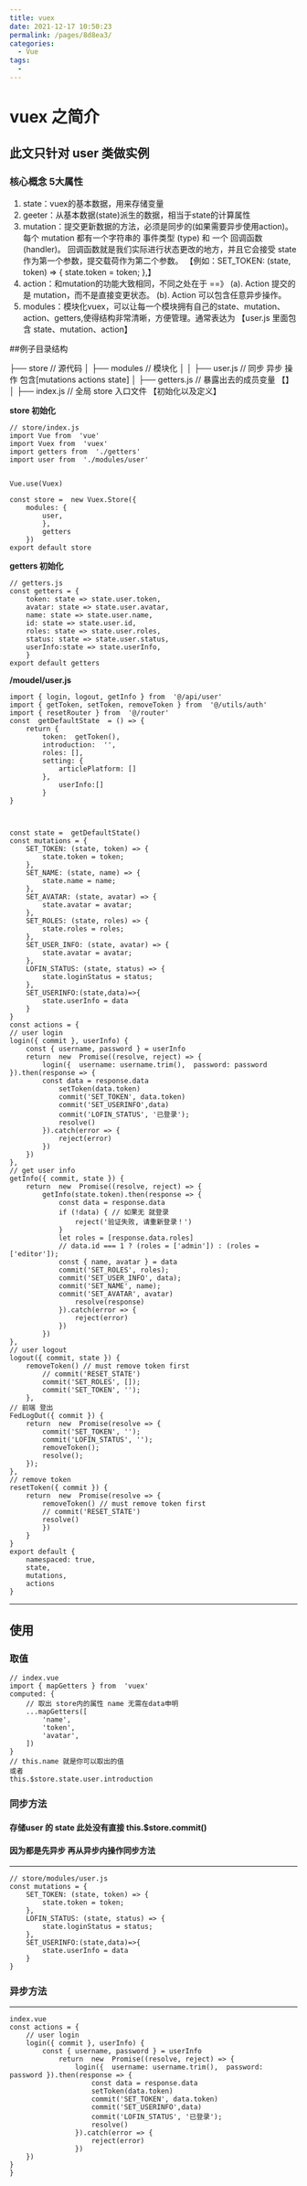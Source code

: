 ```yaml
---
title: vuex
date: 2021-12-17 10:50:23
permalink: /pages/8d8ea3/
categories:
  - Vue
tags:
  - 
---
```


# vuex 之简介
## 此文只针对 user 类做实例
### 核心概念 5大属性

 1. state：vuex的基本数据，用来存储变量 
 2. geeter：从基本数据(state)派生的数据，相当于state的计算属性    
 3. mutation：提交更新数据的方法，必须是同步的(如果需要异步使用action)。每个 mutation 都有一个字符串的 事件类型    (type) 和 一个 回调函数 (handler)。 回调函数就是我们实际进行状态更改的地方，并且它会接受 state作为第一个参数，提交载荷作为第二个参数。
【例如：SET_TOKEN: (state, token) => {		state.token = token;		},】
 5. action：和mutation的功能大致相同，不同之处在于 ==》
	 (a). Action 提交的是 mutation，而不是直接变更状态。 
	 (b). Action 可以包含任意异步操作。
 6. modules：模块化vuex，可以让每一个模块拥有自己的state、mutation、action、getters,使得结构非常清晰，方便管理。通常表达为 【user.js 里面包含 state、mutation、action】



##例子目录结构
> 
├── store                               // 源代码
│   ├── modules                   // 模块化
│   │  ├── user.js                  // 同步 异步 操作 包含[mutations actions state]
│   ├── getters.js                  // 暴露出去的成员变量 【】
│   ├── index.js                     // 全局 store 入口文件 【初始化以及定义】



**store 初始化**
	
	// store/index.js
    import Vue from  'vue'
	import Vuex from  'vuex'
	import getters from  './getters'
	import user from  './modules/user'

  
	Vue.use(Vuex)

	const store =  new Vuex.Store({
		modules: {
			user,
			},
			getters
		})
	export default store

**getters 初始化**


    // getters.js
    const getters = {		
		token: state => state.user.token,
		avatar: state => state.user.avatar,
		name: state => state.user.name,
		id: state => state.user.id,
		roles: state => state.user.roles,
		status: state => state.user.status,
		userInfo:state => state.userInfo,	
		}
	export default getters

**/moudel/user.js**

    import { login, logout, getInfo } from  '@/api/user'
	import { getToken, setToken, removeToken } from  '@/utils/auth'
	import { resetRouter } from  '@/router'
	const  getDefaultState  = () => {
		return {
			token:  getToken(),
			introduction:  '',
			roles: [],
			setting: {
				articlePlatform: []
			},
				userInfo:[]
			}
	}

	  

	const state =  getDefaultState()
	const mutations = {
		SET_TOKEN: (state, token) => {
			state.token = token;
		},
		SET_NAME: (state, name) => {
			state.name = name;
		},
		SET_AVATAR: (state, avatar) => {
			state.avatar = avatar;
		},
		SET_ROLES: (state, roles) => {
			state.roles = roles;
		},
		SET_USER_INFO: (state, avatar) => {
			state.avatar = avatar;
		},
		LOFIN_STATUS: (state, status) => {
			state.loginStatus = status;
		},
		SET_USERINFO:(state,data)=>{
			state.userInfo = data
		}
	}
	const actions = {
	// user login
	login({ commit }, userInfo) {
		const { username, password } = userInfo
		return  new  Promise((resolve, reject) => {
			login({  username: username.trim(),  password: password }).then(response => {
			const data = response.data
				setToken(data.token)
				commit('SET_TOKEN', data.token)
				commit('SET_USERINFO',data)
				commit('LOFIN_STATUS', '已登录');
				resolve()
			}).catch(error => {
				reject(error)
			})
		})
	},
	// get user info
	getInfo({ commit, state }) {
		return  new  Promise((resolve, reject) => {
			getInfo(state.token).then(response => {
				const data = response.data
				if (!data) { // 如果无 就登录
					reject('验证失败, 请重新登录！')
				}
				let roles = [response.data.roles]
				// data.id === 1 ? (roles = ['admin']) : (roles = ['editor']);
				const { name, avatar } = data
				commit('SET_ROLES', roles);
				commit('SET_USER_INFO', data);
				commit('SET_NAME', name);
				commit('SET_AVATAR', avatar)
					resolve(response)
				}).catch(error => {
					reject(error)
				})
			})
	},
	// user logout
	logout({ commit, state }) {
		removeToken() // must remove token first
			// commit('RESET_STATE')
			commit('SET_ROLES', []);
			commit('SET_TOKEN', ''); 
		},
	// 前端 登出
	FedLogOut({ commit }) {
		return  new  Promise(resolve => {
			commit('SET_TOKEN', '');
			commit('LOFIN_STATUS', '');
			removeToken();
			resolve();
		});
	},
	// remove token
	resetToken({ commit }) {
		return  new  Promise(resolve => {
			removeToken() // must remove token first
			// commit('RESET_STATE')
			resolve()
			})
		}
	}
	export default {
		namespaced: true,
		state,
		mutations,
		actions
	}


---
## 使用

### 取值
	// index.vue
    import { mapGetters } from  'vuex'
    computed: {
	    // 取出 store内的属性 name 无需在data申明
		...mapGetters([
			'name',
			'token',
			'avatar',
		])
	}
	// this.name 就是你可以取出的值
	或者
	this.$store.state.user.introduction
    
### 同步方法 
#### 存储user 的 state  此处没有直接 this.$store.commit()
####  因为都是先异步 再从异步内操作同步方法

---

    // store/modules/user.js
    const mutations = {
		SET_TOKEN: (state, token) => {
			state.token = token;
		},		
		LOFIN_STATUS: (state, status) => {
			state.loginStatus = status;
		},
		SET_USERINFO:(state,data)=>{
			state.userInfo = data
		}
	}

### 异步方法
---

    index.vue
    const actions = {
		// user login
		login({ commit }, userInfo) {
			const { username, password } = userInfo
				return  new  Promise((resolve, reject) => {
					login({  username: username.trim(),  password: password }).then(response => {
					  	const data = response.data
						setToken(data.token)
						commit('SET_TOKEN', data.token)
						commit('SET_USERINFO',data)
						commit('LOFIN_STATUS', '已登录');
						resolve()
					}).catch(error => {
						reject(error)
					})
		})
	}
	}

<!--stackedit_data:
eyJoaXN0b3J5IjpbLTEyMTc3NTc2NThdfQ==
-->